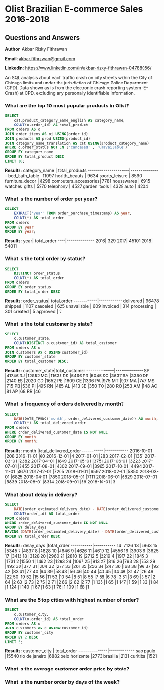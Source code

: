 
# Olist Brazilian E-commerce Sales 2016-2018
## Questions and Answers

**Author**: Akbar Rizky Fithrawan

**Email**: akbar.fithrawan@gmail.com

**LinkedIn**: https://www.linkedin.com/in/akbar-rizky-fithrawan-04788056/

An SQL analysis about each traffic crash on city streets within the City of Chicago limits and under the jurisdiction of Chicago Police Department (CPD). Data shown as is from the electronic crash reporting system (E-Crash) at CPD, excluding any personally identifiable information.


### What are the top 10 most popular products in Olist?

````sql
SELECT 
	cat.product_category_name_english AS category_name,
	COUNT(o.order_id) AS total_product
FROM orders AS o
JOIN order_items AS oi USING(order_id)
JOIN products AS prod USING(product_id)
JOIN category_name_translation AS cat USING(product_category_name)
WHERE o.order_status NOT IN ('canceled' , 'unavailable')
GROUP BY category_name
ORDER BY total_product DESC
LIMIT 10;
````
**Results:**
category_name        | total_products
---------------------|---------------
bed_bath_table       | 11097
health_beauty        | 9634
sports_leisure       | 8590
furniture_decor      | 8298
computers_accessories| 7781
housewares           | 6915
watches_gifts        | 5970
telephony            | 4527
garden_tools         | 4328
auto                 | 4204

### What is the number of order per year?
````sql
SELECT 
	EXTRACT('year' FROM order_purchase_timestamp) AS year,
	COUNT(*) AS total_order
FROM orders
GROUP BY year
ORDER BY year;
````
**Results:**
year|	total_order
----|--------------
2016|	329
2017|	45101
2018|	54011

### What is the total order by status?
````sql
SELECT 
	DISTINCT order_status,
	COUNT(*) AS total_order
FROM orders
GROUP BY order_status
ORDER BY total_order DESC;
````
**Results:**
order_status| total_order
------------|------------
delivered   | 96478
shipped     | 1107
canceled    | 625
unavailable | 609
invoiced    | 314
processing  | 301
created     | 5
approved    | 2

### What is the total customer by state?
````sql
SELECT 
	c.customer_state,
	COUNT(DISTINCT o.customer_id) AS total_customer
FROM orders AS o
JOIN customers AS c USING(customer_id)
GROUP BY customer_state
ORDER BY total_customer DESC;
````
**Results:**
customer_state|total_customer
--------------|--------------
SP            |41746
RJ            |12852
MG            |11635
RS            |5466
PR            |5045
SC            |3637
BA            |3380
DF            |2140
ES            |2020
GO            |1652
PE            |1609
CE            |1336
PA            |975
MT            |907
MA            |747
MS            |715
PB            |536
PI            |495
RN            |485
AL            |413
SE            |350
TO            |280
RO            |253
AM            |148
AC            |81
AP            |68
RR            |46

### What is frequency of orders delivered by month?
````sql
SELECT 
	DATE(DATE_TRUNC('month', order_delivered_customer_date)) AS month,
	COUNT(*) AS total_delivered_order
FROM orders
WHERE order_delivered_customer_date IS NOT NULL
GROUP BY month
ORDER BY month;
````
**Results:**
month      |total_delivered_order
-----------|------------
2016-10-01 |208
2016-11-01 |60
2016-12-01 |4
2017-01-01 |283
2017-02-01 |1351
2017-03-01 |2382
2017-04-01 |1849
2017-05-01 |3751
2017-06-01 |3223
2017-07-01 |3455
2017-08-01 |4302
2017-09-01 |3965
2017-10-01 |4494
2017-11-01 |4670
2017-12-01 |7205
2018-01-01 |6597
2018-02-01 |5850
2018-03-01 |6825
2018-04-01 |7850
2018-05-01 |7111
2018-06-01 |6829
2018-07-01 |5839
2018-08-01 |8314
2018-09-01 |56
2018-10-01 |3

### What about delay in delivery?
````sql
SELECT 
	DATE(order_estimated_delivery_date) - DATE(order_delivered_customer_date) AS delay_days,
	COUNT(order_id) AS total_order
FROM orders
WHERE order_delivered_customer_date IS NOT NULL
GROUP BY delay_days
HAVING (DATE(order_estimated_delivery_date) - DATE(order_delivered_customer_date)) > 0
ORDER BY total_order DESC;
````
**Results:**
delay_days |total_order
-----------|-----------
14	|7126
13	|5963
15	|5345
7	|4837
8	|4828
10	|4646
9	|4626
11	|4619
12	|4556
16	|3903
6	|3625
17	|3412
18	|3128
20	|2960
21	|2810
19	|2712
5	|2219
4	|1917
22	|1845
3	|1731
2	|1550
1	|1462
23	|1263
24	|1067
25	|913
27	|816
26	|793
28	|753
29	|492
30	|377
31	|304
32	|277
33	|261
35	|256
34	|247
36	|168
38	|96
37	|92
42	|83
41	|77
40	|64
39	|58
43	|56
46	|40
44	|40
45	|34
48	|31
47	|26
49	|22
50	|19
52	|15
56	|11
53	|10
54	|8
51	|8
55	|7
58	|6
78	|3
61	|3
69	|3
57	|2
64	|2
60	|2
73	|2
75	|2
71	|2
66	|2
62	|2
77	|1
135	|1
65	|1
147	|1
59	|1
83	|1
84	|1
124	|1
140	|1
67	|1
63	|1
76	|1
109	|1
68	|1

### What are the 5 top cities with highest number of order?
````sql
SELECT 
	c.customer_city,
	COUNT(o.order_id) AS total_order
FROM orders AS o
JOIN customers AS c USING(customer_id)
GROUP BY customer_city
ORDER BY 2 DESC
LIMIT 5;
````
**Results:**
customer_city  | total_order
---------------|-------------
sao paulo      |15540
rio de janeiro |6882
belo horizonte |2773
brasilia       |2131
curitiba       |1521

### What is the average customer order price by state?








### What is the number order by days of the week?
